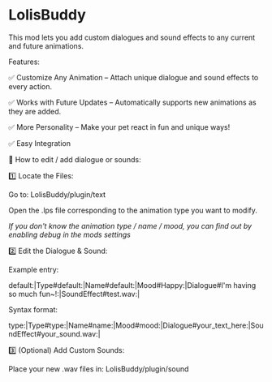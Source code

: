 # LolisBuddy
This mod lets you add custom dialogues and sound effects to any current and future animations.

Features:

✅ Customize Any Animation – Attach unique dialogue and sound effects to every action.

✅ Works with Future Updates – Automatically supports new animations as they are added.

✅ More Personality – Make your pet react in fun and unique ways!

✅ Easy Integration

📢 How to edit / add dialogue or sounds:

1️⃣ Locate the Files:

Go to: LolisBuddy/plugin/text

Open the .lps file corresponding to the animation type you want to modify.

*If you don't know the animation type / name / mood, you can find out by enabling debug in the mods settings*

2️⃣ Edit the Dialogue & Sound:

Example entry:

default:|Type#default:|Name#default:|Mood#Happy:|Dialogue#I'm having so much fun~!:|SoundEffect#test.wav:|

Syntax format:

type:|Type#type:|Name#name:|Mood#mood:|Dialogue#your_text_here:|SoundEffect#your_sound.wav:|

3️⃣ (Optional) Add Custom Sounds:

Place your new .wav files in: LolisBuddy/plugin/sound
